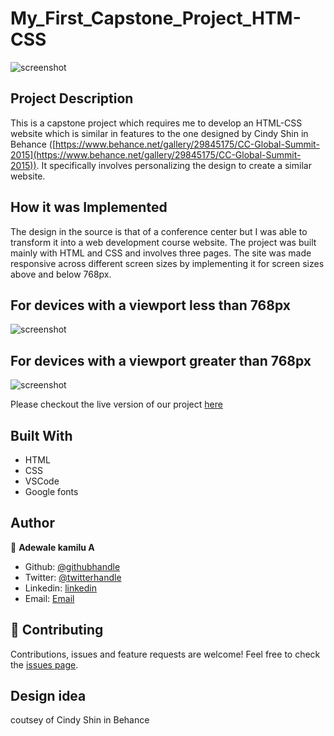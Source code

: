 # My_First_Capstone_Project_HTM-CSS

![screenshot](images/original-screenshort.PNG)

## Project Description

This is a capstone project which requires me to develop an HTML-CSS website which is similar in features to the one designed by Cindy Shin in Behance ([https://www.behance.net/gallery/29845175/CC-Global-Summit-2015](https://www.behance.net/gallery/29845175/CC-Global-Summit-2015)). It specifically involves personalizing the design to create a similar website.
## How it was Implemented

The design in the source is that of a conference center but I was able to transform it into a web development course website. The project was built mainly with HTML and CSS and involves three pages. The site was made responsive across different screen sizes by implementing it for screen sizes above and below 768px.

## For devices with a viewport less than 768px

![screenshot](smallscreen-screenshort.PNG)

## For devices with a viewport greater than 768px

![screenshot](largescreen-screenshort.PNG)

Please checkout the live version of our project [here](https://raw.githack.com/adewaleK/My_First_Capstone_Project_HTM-CSS/capstone-development/index.html)

## Built With

* HTML
* CSS
* VSCode
* Google fonts

## Author

👤 **Adewale kamilu A**  
* Github: [@githubhandle](https://github.com/adewaleK)
* Twitter: [@twitterhandle](https://twitter.com/twitterhandle)
* Linkedin: [linkedin](https://linkedin.com/linkedinhandle)
* Email: [Email](devkamilnaija@gmail.com)

## 🤝 Contributing

Contributions, issues and feature requests are welcome!
Feel free to check the [issues page](issues/).

## Design idea

coutsey of Cindy Shin in Behance
